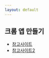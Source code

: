 ```yaml
---
layout: default
---
```

## 크롬 앱 만들기
- [참고사이트](http://saksin.tistory.com/1177)
- [참고사이트2](https://brunch.co.kr/@skykamja24/60)
